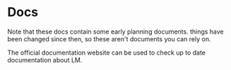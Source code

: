 # Docs

Note that these docs contain some early planning documents. things have been changed since then, so these aren't documents you can rely on.

The official documentation website can be used to check up to date documentation about LM.

